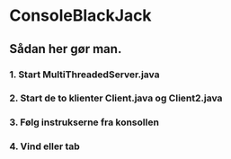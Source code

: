 # ConsoleBlackJack

## Sådan her gør man.

### 1. Start MultiThreadedServer.java
### 2. Start de to klienter Client.java og Client2.java
### 3. Følg instrukserne fra konsollen
### 4. Vind eller tab
